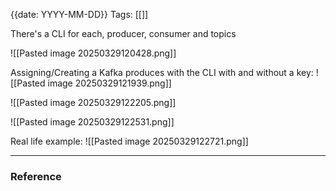 {{date: YYYY-MM-DD}}
Tags: [[]]

There's a CLI for each, producer, consumer and topics

![[Pasted image 20250329120428.png]]

Assigning/Creating a Kafka produces with the CLI with and without a key:
![[Pasted image 20250329121939.png]]

![[Pasted image 20250329122205.png]]

![[Pasted image 20250329122531.png]]

Real life example:
![[Pasted image 20250329122721.png]]


---
### Reference